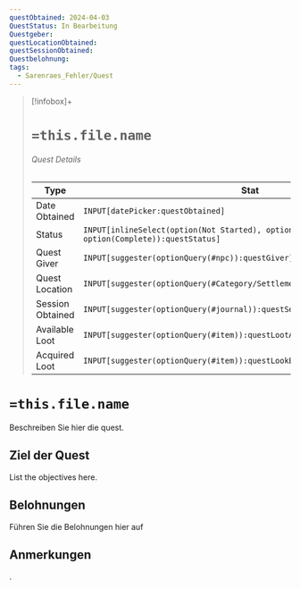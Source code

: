 ```yaml
---
questObtained: 2024-04-03
QuestStatus: In Bearbeitung
Questgeber: 
questLocationObtained: 
questSessionObtained: 
Questbelohnung: 
tags:
  - Sarenraes_Fehler/Quest
---
```

> [!infobox]+
> # `=this.file.name`
> ###### Quest Details
> Type |  Stat |
> ---|---|
> Date Obtained | `INPUT[datePicker:questObtained]` |
> Status | `INPUT[inlineSelect(option(Not Started), option(In Progress), option(Complete)):questStatus]` |
> Quest Giver | `INPUT[suggester(optionQuery(#npc)):questGiver]` |
> Quest Location | `INPUT[suggester(optionQuery(#Category/Settlement)):questLocationObtained]` |
> Session Obtained | `INPUT[suggester(optionQuery(#journal)):questSessionObtained]` |
> Available Loot | `INPUT[suggester(optionQuery(#item)):questLootAvail]` |
> Acquired Loot | `INPUT[suggester(optionQuery(#item)):questLookEarned]` |

# `=this.file.name`
Beschreiben Sie hier die quest.

## Ziel der Quest
List the objectives here.

## Belohnungen
Führen Sie die Belohnungen hier auf


## Anmerkungen















.